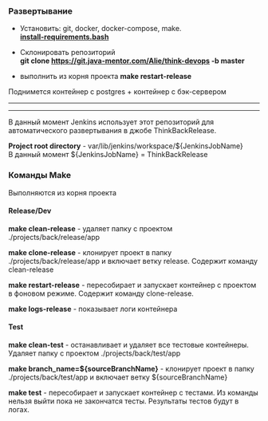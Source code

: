### Развертывание
* Установить: git, docker, docker-compose, make.  
[**install-requirements.bash**](https://git.java-mentor.com/Alie/think-devops/-/blob/master/script/install-requirements.bash)
* Склонировать репозиторий  
**git clone https://git.java-mentor.com/Alie/think-devops -b master**

* выполнить из корня проекта **make restart-release**

Поднимется контейнер с postgres + контейнер с бэк-сервером

---
---

В данный момент Jenkins использует этот репозиторий для автоматического развертывания в джобе ThinkBackRelease.

**Project root directory** - var/lib/jenkins/workspace/${JenkinsJobName}  
В данный момент ${JenkinsJobName} = ThinkBackRelease
### Команды Make
Выполняются из корня проекта
#### Release/Dev
**make clean-release** - удаляет папку с проектом ./projects/back/release/app

**make clone-release** - клонирует проект в папку ./projects/back/release/app и включает ветку release. Содержит команду clean-release

**make restart-release** - пересобирает и запускает контейнер с проектом в фоновом режиме. Содержит команду сlone-release.

**make logs-release** - показывает логи контейнера

#### Test
**make clean-test** - останавливает и удаляет все тестовые контейнеры. Удаляет папку с проектом ./projects/back/test/app

**make branch_name=${sourceBranchName}** - клонирует проект в папку ./projects/back/test/app и включает ветку ${sourceBranchName}

**make test** - пересобирает и запускает контейнер с тестами. Из команды нельзя выйти пока не закончатся тесты. Результаты тестов будут в логах.
